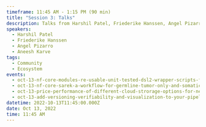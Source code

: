 ```yaml
---
timeframe: 11:45 AM - 1:15 PM (90 min)
title: "Session 3: Talks"
description: Talks from Harshil Patel, Friederike Hanssen, Angel Pizarro and Aneesh Karve.
speakers:
  - Harshil Patel
  - Friederike Hanssen
  - Angel Pizarro
  - Aneesh Karve
tags:
  - Community
  - Ecosystem
events:
  - oct-13-nf-core-modules-re-usable-unit-tested-dsl2-wrapper-scripts-for-the-nextflow-community
  - oct-13-nf-core-sarek-a-workflow-for-germline-tumor-only-and-somatic-analysis-of-ngs-data
  - oct-13-price-performance-of-different-cloud-strorage-options-for-nextflow-workflows
  - oct-13-add-versioning-verifiability-and-visualization-to-your-pipeline-with-one-link
datetime: 2022-10-13T11:45:00.000Z
date: Oct 13, 2022
time: 11:45 AM
---
```


